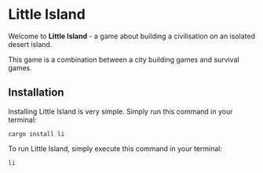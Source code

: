 # Little Island

Welcome to **Little Island** - a game about building a civilisation on an isolated desert island.

This game is a combination between a city building games and survival games.

## Installation

Installing Little Island is very simple. Simply run this command in your terminal:

``` text
cargo install li
```

To run Little Island, simply execute this command in your terminal:

``` text
li
```

